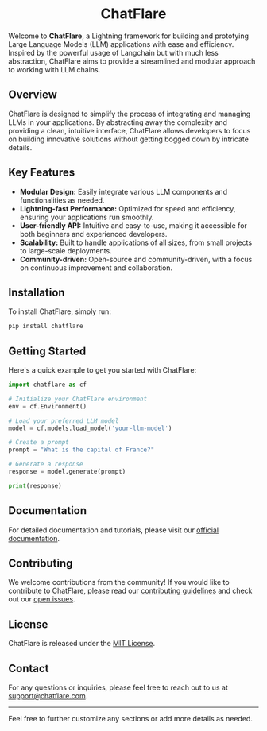 # <div align="center">ChatFlare</div>

Welcome to **ChatFlare**, a Lightning framework for building and prototying Large Language Models (LLM) applications with ease and efficiency. Inspired by the powerful usage of Langchain but with much less abstraction, ChatFlare aims to provide a streamlined and modular approach to working with LLM chains.

## Overview

ChatFlare is designed to simplify the process of integrating and managing LLMs in your applications. By abstracting away the complexity and providing a clean, intuitive interface, ChatFlare allows developers to focus on building innovative solutions without getting bogged down by intricate details.

## Key Features

- **Modular Design:** Easily integrate various LLM components and functionalities as needed.
- **Lightning-fast Performance:** Optimized for speed and efficiency, ensuring your applications run smoothly.
- **User-friendly API:** Intuitive and easy-to-use, making it accessible for both beginners and experienced developers.
- **Scalability:** Built to handle applications of all sizes, from small projects to large-scale deployments.
- **Community-driven:** Open-source and community-driven, with a focus on continuous improvement and collaboration.

## Installation

To install ChatFlare, simply run:

```bash
pip install chatflare
```

## Getting Started

Here's a quick example to get you started with ChatFlare:

```python
import chatflare as cf

# Initialize your ChatFlare environment
env = cf.Environment()

# Load your preferred LLM model
model = cf.models.load_model('your-llm-model')

# Create a prompt
prompt = "What is the capital of France?"

# Generate a response
response = model.generate(prompt)

print(response)
```

## Documentation

For detailed documentation and tutorials, please visit our [official documentation](https://chatflare-docs.com).

## Contributing

We welcome contributions from the community! If you would like to contribute to ChatFlare, please read our [contributing guidelines](CONTRIBUTING.md) and check out our [open issues](https://github.com/chatflare/chatflare/issues).

## License

ChatFlare is released under the [MIT License](LICENSE).

## Contact

For any questions or inquiries, please feel free to reach out to us at [support@chatflare.com](mailto:support@chatflare.com).

---

Feel free to further customize any sections or add more details as needed.